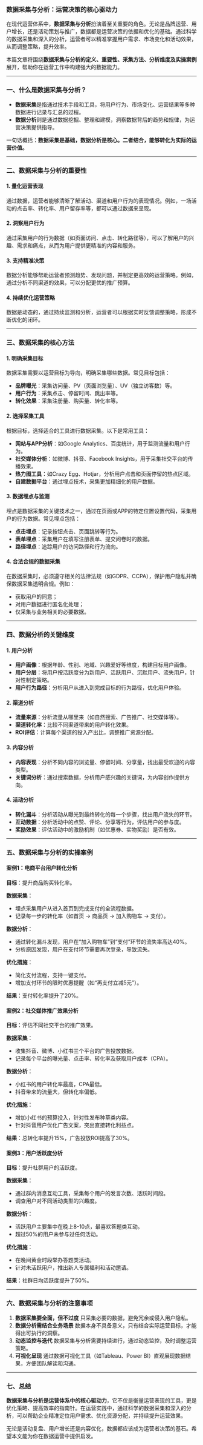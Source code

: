 ### 数据采集与分析：运营决策的核心驱动力

在现代运营体系中，**数据采集与分析**扮演着至关重要的角色。无论是品牌运营、用户增长，还是活动策划与推广，数据都是运营决策的依据和优化的基础。通过科学的数据采集和深入的分析，运营者可以精准掌握用户需求、市场变化和活动效果，从而调整策略，提升效率。

本篇文章将围绕**数据采集与分析的定义、重要性、采集方法、分析维度及实操案例**展开，帮助你在运营工作中构建强大的数据能力。

------

### 一、什么是数据采集与分析？

- **数据采集**是指通过技术手段和工具，将用户行为、市场变化、运营结果等多种数据进行记录与汇总的过程。
- **数据分析**则是通过数据挖掘、整理和建模，洞察数据背后的趋势和规律，为运营决策提供指导。

一句话概括：**数据采集是基础，数据分析是核心。二者结合，能够转化为实际的运营价值。**

------

### 二、数据采集与分析的重要性

#### 1. **量化运营表现**

通过数据，运营者能够清晰了解活动、渠道和用户行为的表现情况。例如，一场活动的点击率、转化率、用户留存率等，都可以通过数据来呈现。

#### 2. **洞察用户行为**

通过采集用户的行为数据（如页面访问、点击、转化路径等），可以了解用户的兴趣、需求和痛点，从而为用户提供更精准的内容和服务。

#### 3. **支持精准决策**

数据分析能够帮助运营者预测趋势、发现问题，并制定更高效的运营策略。例如，通过分析不同渠道的效果，可以分配更优的推广预算。

#### 4. **持续优化运营策略**

数据是动态的，通过持续监测和分析，运营者可以根据实时反馈调整策略，形成不断优化的闭环。

------

### 三、数据采集的核心方法

#### 1. **明确采集目标**

数据采集需要以运营目标为导向，明确采集哪些数据。常见目标包括：

- **品牌曝光**：采集访问量、PV（页面浏览量）、UV（独立访客数）等。
- **用户行为**：采集点击、停留时间、跳出率等。
- **转化效果**：采集注册量、购买量、转化率等。

#### 2. **选择采集工具**

根据目标，选择适合的工具进行数据采集。以下是常用工具：

- **网站与APP分析**：如Google Analytics、百度统计，用于监测流量和用户行为。
- **社交媒体分析**：如微博、抖音、Facebook Insights，用于采集社交平台的传播效果。
- **热力图工具**：如Crazy Egg、Hotjar，分析用户点击和页面停留的热点区域。
- **自建数据平台**：通过埋点技术，采集更加精细化的用户数据。

#### 3. **数据埋点与监测**

埋点是数据采集的关键技术之一，通过在页面或APP的特定位置设置代码，采集用户的行为数据。常见埋点包括：

- **点击埋点**：记录按钮点击、页面跳转等行为。
- **表单埋点**：采集用户在填写注册表单、提交问卷时的数据。
- **路径埋点**：追踪用户的访问路径和行为流向。

#### 4. **合法合规的数据采集**

在数据采集时，必须遵守相关的法律法规（如GDPR、CCPA），保护用户隐私并确保数据采集透明合规。例如：

- 获取用户的同意；
- 对用户数据进行匿名化处理；
- 仅采集与业务相关的必要数据。

------

### 四、数据分析的关键维度

#### 1. **用户分析**

- **用户画像**：根据年龄、性别、地域、兴趣爱好等维度，构建目标用户画像。
- **用户分层**：将用户按活跃度分为新用户、活跃用户、沉默用户、流失用户，针对性制定策略。
- **用户行为路径**：分析用户从进入到完成目标的行为路径，优化用户体验。

#### 2. **渠道分析**

- **流量来源**：分析流量从哪里来（如自然搜索、广告推广、社交媒体等）。
- **渠道转化率**：比较不同渠道带来的用户转化效果。
- **ROI评估**：计算每个渠道的投入产出比，调整推广资源分配。

#### 3. **内容分析**

- **内容表现**：分析不同内容的浏览量、停留时间、分享量，找出最受欢迎的内容类型。
- **关键词分析**：通过搜索数据，分析用户感兴趣的关键词，为内容创作提供方向。

#### 4. **活动分析**

- **转化漏斗**：分析活动从曝光到最终转化的每一个步骤，找出用户流失的环节。
- **互动数据**：分析活动中的点赞、评论、分享等行为，评估用户的参与度。
- **奖励效果**：评估活动中的激励机制（如优惠券、实物奖励）是否有效。

------

### 五、数据采集与分析的实操案例

#### 案例1：电商平台用户转化分析

**目标**：提升商品购买转化率。

**数据采集**：

- 埋点采集用户从进入首页到完成支付的全流程数据。
- 记录每一步的转化率（如首页 → 商品页 → 加入购物车 → 支付）。

**数据分析**：

- 通过转化漏斗发现，用户在“加入购物车”到“支付”环节的流失率高达40%。
- 分析原因发现，用户在支付环节需要再次登录，导致流失。

**优化措施**：

- 简化支付流程，支持一键支付。
- 增加支付环节的限时优惠提醒（如“再支付立减5元”）。

**结果**：支付转化率提升了20%。

#### 案例2：社交媒体推广效果分析

**目标**：评估不同社交平台的推广效果。

**数据采集**：

- 收集抖音、微博、小红书三个平台的广告投放数据。
- 记录每个平台的曝光量、点击率、转化率及获取用户成本（CPA）。

**数据分析**：

- 小红书的用户转化率最高，CPA最低。
- 抖音带来的流量大，但转化率偏低。

**优化措施**：

- 增加小红书的预算投入，针对性发布种草类内容。
- 针对抖音用户优化广告文案，突出直接转化利益点。

**结果**：总转化率提升15%，广告投放ROI提高了30%。

#### 案例3：用户活跃度分析

**目标**：提升社群用户的活跃度。

**数据采集**：

- 通过群内消息互动工具，采集每个用户的发言次数、活跃时间段。
- 调查用户对不同活动类型的兴趣度。

**数据分析**：

- 活跃用户主要集中在晚上8-10点，最喜欢答题类互动。
- 超过50%的用户未参与过任何活动。

**优化措施**：

- 在晚间黄金时段举办答题类活动。
- 针对未活跃用户，推出新人专属福利和活动邀请。

**结果**：社群日均活跃度提升了50%。

------

### 六、数据采集与分析的注意事项

1. **数据采集要全面，但不过度** 只采集必要的数据，避免冗余或侵入用户隐私。
2. **数据分析需结合业务场景** 数据本身不具备意义，只有结合实际运营目标，才能得出可执行的洞察。
3. **动态监控与迭代** 数据采集与分析需要持续进行，通过动态监控，及时调整运营策略。
4. **可视化呈现** 通过数据可视化工具（如Tableau、Power BI）直观展现数据结果，方便团队解读和沟通。

------

### 七、总结

**数据采集与分析是运营体系中的核心驱动力**，它不仅是衡量运营表现的工具，更是优化策略、提高效率的指南针。在运营实践中，通过科学的数据采集和深入的分析，可以帮助企业精准定位用户需求、优化资源分配，并持续提升运营效果。

无论是活动复盘、用户增长还是内容优化，数据都应该成为运营者决策的基石。希望本文能为你在数据运营中提供启发。